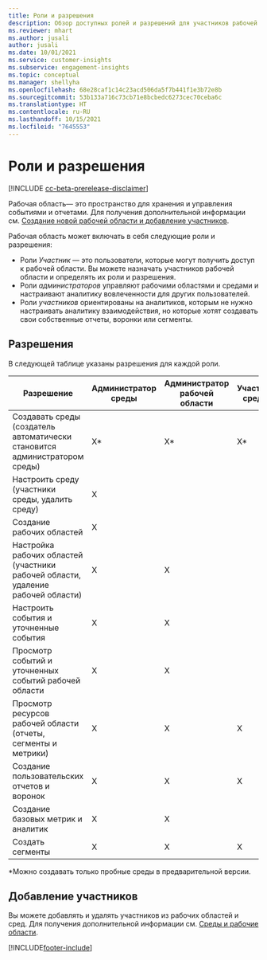 ```yaml
---
title: Роли и разрешения
description: Обзор доступных ролей и разрешений для участников рабочей области.
ms.reviewer: mhart
ms.author: jusali
author: jusali
ms.date: 10/01/2021
ms.service: customer-insights
ms.subservice: engagement-insights
ms.topic: conceptual
ms.manager: shellyha
ms.openlocfilehash: 68e28caf1c14c23acd506da5f7b441f1e3b72e8b
ms.sourcegitcommit: 53b133a716c73cb71e8bcbedc6273cec70ceba6c
ms.translationtype: HT
ms.contentlocale: ru-RU
ms.lasthandoff: 10/15/2021
ms.locfileid: "7645553"
---
```

# <a name="roles-and-permissions"></a>Роли и разрешения

[!INCLUDE [cc-beta-prerelease-disclaimer](includes/cc-beta-prerelease-disclaimer.md)]

Рабочая область— это пространство для хранения и управления событиями и отчетами. Для получения дополнительной информации см. [Создание новой рабочей области и добавление участников](create-workspace.md). 

Рабочая область может включать в себя следующие роли и разрешения:

- Роли *Участник* — это пользователи, которые могут получить доступ к рабочей области. Вы можете назначать участников рабочей области и определять их роли и разрешения. 
- Роли *администраторов* управляют рабочими областями и средами и настраивают аналитику вовлеченности для других пользователей. 
- Роли *участников* ориентированы на аналитиков, которым не нужно настраивать аналитику взаимодействия, но которые хотят создавать свои собственные отчеты, воронки или сегменты.

## <a name="permissions"></a>Разрешения
  
В следующей таблице указаны разрешения для каждой роли. 

| Разрешение | Администратор среды | Администратор рабочей области | Участник среды | Участник рабочей области | 
|--|--|--|--|--|
| Создавать среды (создатель автоматически становится администратором среды) | X* | X* | X* | X* |  
| Настроить среду (участники среды, удалить среду) | X |  |  |  |  
| Создание рабочих областей | X |  |  |  |  
| Настройка рабочих областей (участники рабочей области, удаление рабочей области) | X | X |  |  |  
| Настроить события и уточненные события | X | X | |  |  
| Просмотр событий и уточненных событий рабочей области | X | X | |  |  
| Просмотр ресурсов рабочей области (отчеты, сегменты и метрики)| X | X | X | X |  
| Создание пользовательских отчетов и воронок | X | X | X | X |  
| Создание базовых метрик и аналитик| X | X |  |  |  
| Создать сегменты| X | X | X | X |  

*Можно создавать только пробные среды в предварительной версии. 

## <a name="add-members"></a>Добавление участников

Вы можете добавлять и удалять участников из рабочих областей и сред. Для получения дополнительной информации см. [Среды и рабочие области](manage-environments-workspaces.md).


[!INCLUDE[footer-include](../includes/footer-banner.md)]

